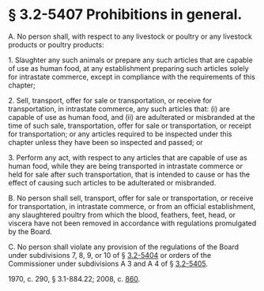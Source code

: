 # § 3.2-5407 Prohibitions in general.

<p>A. No person shall, with respect to any livestock or poultry or any livestock products or poultry products:</p><p>1. Slaughter any such animals or prepare any such articles that are capable of use as human food, at any establishment preparing such articles solely for intrastate commerce, except in compliance with the requirements of this chapter;</p><p>2. Sell, transport, offer for sale or transportation, or receive for transportation, in intrastate commerce, any such articles that: (i) are capable of use as human food, and (ii) are adulterated or misbranded at the time of such sale, transportation, offer for sale or transportation, or receipt for transportation; or any articles required to be inspected under this chapter unless they have been so inspected and passed; or</p><p>3. Perform any act, with respect to any articles that are capable of use as human food, while they are being transported in intrastate commerce or held for sale after such transportation, that is intended to cause or has the effect of causing such articles to be adulterated or misbranded.</p><p>B. No person shall sell, transport, offer for sale or transportation, or receive for transportation, in intrastate commerce, or from an official establishment, any slaughtered poultry from which the blood, feathers, feet, head, or viscera have not been removed in accordance with regulations promulgated by the Board.</p><p>C. No person shall violate any provision of the regulations of the Board under subdivisions 7, 8, 9, or 10 of § <a href='http://law.lis.virginia.gov/vacode/3.2-5404/'>3.2-5404</a> or orders of the Commissioner under subdivisions A 3 and A 4 of § <a href='http://law.lis.virginia.gov/vacode/3.2-5405/'>3.2-5405</a>.</p><p>1970, c. 290, § 3.1-884.22; 2008, c. <a href='http://lis.virginia.gov/cgi-bin/legp604.exe?081+ful+CHAP0860'>860</a>.</p>